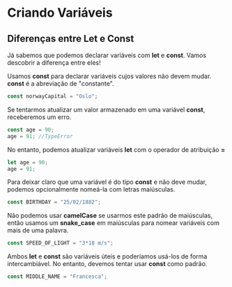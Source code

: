 # Criando Variáveis

## Diferenças entre Let e Const

Já sabemos que podemos declarar variáveis com **let** e **const**. Vamos descobrir a diferença entre eles!

Usamos **const** para declarar variáveis cujos valores não devem mudar. **const** é a abreviação de "constante".

```js
const norwayCapital = "Oslo";
```

Se tentarmos atualizar um valor armazenado em uma variável **const**, receberemos um erro.

```js
const age = 90;
age = 91; //TypeError
```

No entanto, podemos atualizar variáveis **let** com o operador de atribuição **=**

```js
let age = 90;
age = 91;
```
Para deixar claro que uma variável é do tipo **const** e não deve mudar, podemos opcionalmente nomeá-la com letras maiúsculas.

```js
const BIRTHDAY = "25/02/1882";
```

Não podemos usar **camelCase** se usarmos este padrão de maiúsculas, então usamos um **snake_case** em maiúsculas para nomear variáveis com mais de uma palavra.

```js
const SPEED_OF_LIGHT = "3*18 m/s";
```
Ambos **let** e **const** são variáveis úteis e poderíamos usá-los de forma intercambiável. No entanto, devemos tentar usar **const** como padrão.

```js
const MIDDLE_NAME = "Francesca";
```